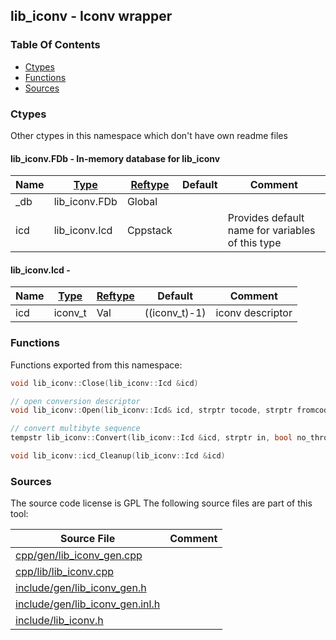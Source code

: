 ## lib_iconv - Iconv wrapper


### Table Of Contents
<a href="#table-of-contents"></a>
* [Ctypes](#ctypes)
* [Functions](#functions)
* [Sources](#sources)

### Ctypes
<a href="#ctypes"></a>
Other ctypes in this namespace which don't have own readme files

#### lib_iconv.FDb - In-memory database for lib_iconv
<a href="#lib_iconv-fdb"></a>

|Name|[Type](/txt/ssimdb/dmmeta/ctype.md)|[Reftype](/txt/ssimdb/dmmeta/reftype.md)|Default|Comment|
|---|---|---|---|---|
|_db|lib_iconv.FDb|Global|
|icd|lib_iconv.Icd|Cppstack||Provides default name for variables of this type|

#### lib_iconv.Icd - 
<a href="#lib_iconv-icd"></a>

|Name|[Type](/txt/ssimdb/dmmeta/ctype.md)|[Reftype](/txt/ssimdb/dmmeta/reftype.md)|Default|Comment|
|---|---|---|---|---|
|icd|iconv_t|Val|((iconv_t)-1)|iconv descriptor|

### Functions
<a href="#functions"></a>
Functions exported from this namespace:

```c++
void lib_iconv::Close(lib_iconv::Icd &icd) 
```

```c++
// open conversion descriptor
void lib_iconv::Open(lib_iconv::Icd& icd, strptr tocode, strptr fromcode) 
```

```c++
// convert multibyte sequence
tempstr lib_iconv::Convert(lib_iconv::Icd &icd, strptr in, bool no_throw) 
```

```c++
void lib_iconv::icd_Cleanup(lib_iconv::Icd &icd) 
```

### Sources
<a href="#sources"></a>
The source code license is GPL
The following source files are part of this tool:

|Source File|Comment|
|---|---|
|[cpp/gen/lib_iconv_gen.cpp](/cpp/gen/lib_iconv_gen.cpp)||
|[cpp/lib/lib_iconv.cpp](/cpp/lib/lib_iconv.cpp)||
|[include/gen/lib_iconv_gen.h](/include/gen/lib_iconv_gen.h)||
|[include/gen/lib_iconv_gen.inl.h](/include/gen/lib_iconv_gen.inl.h)||
|[include/lib_iconv.h](/include/lib_iconv.h)||

